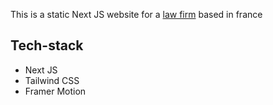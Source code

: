 This is a static Next JS website for a [law firm](https://www.gladstone-search.com) based in france

## Tech-stack
- Next JS
- Tailwind CSS
- Framer Motion
